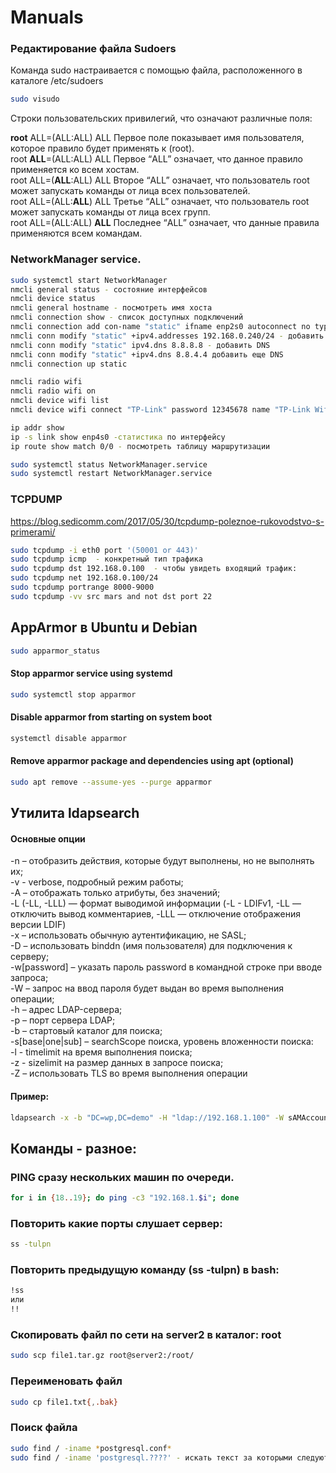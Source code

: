 # Manuals

### Редактирование файла Sudoers

Команда sudo настраивается с помощью файла, расположенного в каталоге /etc/sudoers  

```bash
sudo visudo
```

Строки пользовательских привилегий, что означают различные поля:  

**root** ALL=(ALL:ALL) ALL Первое поле показывает имя пользователя, которое правило будет применять к (root).  
root **ALL**=(ALL:ALL) ALL Первое “ALL” означает, что данное правило применяется ко всем хостам.  
root ALL=(**ALL**:ALL) ALL Второе “ALL” означает, что пользователь root может запускать команды от лица всех пользователей.  
root ALL=(ALL:**ALL**) ALL Третье “ALL” означает, что пользователь root может запускать команды от лица всех групп.  
root ALL=(ALL:ALL) **ALL** Последнее “ALL” означает, что данные правила применяются всем командам.  


### NetworkManager service.

```bash
sudo systemctl start NetworkManager
nmcli general status - состояние интерфейсов
nmcli device status
nmcli general hostname - посмотреть имя хоста
nmcli connection show - список доступных подключений
nmcli connection add con-name "static" ifname enp2s0 autoconnect no type ethernet ip4 192.168.0.210 gw4 192.168.0.1 - Создание соединения с статическим адресом
nmcli conn modify "static" +ipv4.addresses 192.168.0.240/24 - добавить еще IP адрес 
nmcli conn modify "static" ipv4.dns 8.8.8.8 - добавить DNS
nmcli conn modify "static" +ipv4.dns 8.8.4.4 добавить еще DNS
nmcli connection up static

nmcli radio wifi
nmcli radio wifi on
nmcli device wifi list
nmcli device wifi connect "TP-Link" password 12345678 name "TP-Link Wifi" - подключиться к wifi сети с именем: "TP-Link" с паролем 12345678

ip addr show
ip -s link show enp4s0 -статистика по интерфейсу
ip route show match 0/0 - посмотреть таблицу маршрутизации

sudo systemctl status NetworkManager.service
sudo systemctl restart NetworkManager.service
```

### TCPDUMP
https://blog.sedicomm.com/2017/05/30/tcpdump-poleznoe-rukovodstvo-s-primerami/

```bash
sudo tcpdump -i eth0 port '(50001 or 443)'
sudo tcpdump icmp  - конкретный тип трафика
sudo tcpdump dst 192.168.0.100  - чтобы увидеть входящий трафик:
sudo tcpdump net 192.168.0.100/24
sudo tcpdump portrange 8000-9000
sudo tcpdump -vv src mars and not dst port 22
```

## AppArmor в Ubuntu и Debian

```bash
sudo apparmor_status
```
#### Stop apparmor service using systemd  

```bash
sudo systemctl stop apparmor
```

#### Disable apparmor from starting on system boot   

```bash
systemctl disable apparmor
```

#### Remove apparmor package and dependencies using apt (optional)  

```bash
sudo apt remove --assume-yes --purge apparmor
```


## Утилита ldapsearch

#### Основные опции  

-n – отобразить действия, которые будут выполнены, но не выполнять их;  
-v - verbose, подробный режим работы;  
-A – отображать только атрибуты, без значений;  
-L (-LL, -LLL) — формат выводимой информации (-L - LDIFv1, -LL — отключить вывод комментариев, -LLL — отключение отображения версии LDIF)  
-x – использовать обычную аутентификацию, не SASL;  
-D – использовать binddn (имя пользователя) для подключения к серверу;  
-w[password] – указать пароль password в командной строке при вводе запроса;  
-W – запрос на ввод пароля будет выдан во время выполнения операции;  
-h  – адрес LDAP-сервера;  
-p – порт сервера LDAP;  
-b – стартовый каталог для поиска;  
-s[base|one|sub] – searchScope поиска, уровень вложенности поиска:  
-l - timelimit на время выполнения поиска;  
-z - sizelimit на размер данных в запросе поиска;  
-Z – использовать TLS во время выполнения операции  

#### Пример:

```bash
ldapsearch -x -b "DC=wp,DC=demo" -H "ldap://192.168.1.100" -W sAMAccountName=p.ivanov.sm -D "p.ivanov.sm@wp.demo"
```


## Команды - разное:

### PING сразу нескольких машин по очереди.

```bash
for i in {18..19}; do ping -c3 "192.168.1.$i"; done
```

### Повторить какие порты слушает сервер:

```bash
ss -tulpn
```

### Повторить предыдущую команду (ss -tulpn) в bash:

```bash
!ss
или
!!
```

### Скопировать файл по сети на server2 в каталог: root

```bash
sudo scp file1.tar.gz root@server2:/root/
```

### Переименовать файл
```bash
sudo cp file1.txt{,.bak}
```

### Поиск файла
```bash
sudo find / -iname *postgresql.conf*
sudo find / -iname 'postgresql.????' - искать текст за которыми следуют еще 4 символа
```
